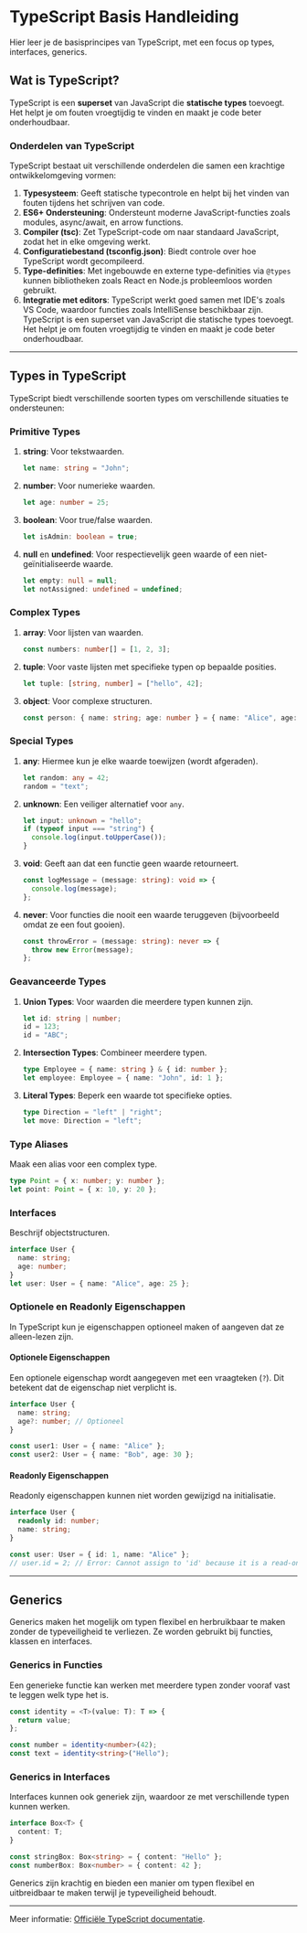 # TypeScript Basis Handleiding

Hier leer je de basisprincipes van TypeScript, met een focus op types, interfaces, generics.

## Wat is TypeScript?

TypeScript is een **superset** van JavaScript die **statische types** toevoegt. Het helpt je om fouten vroegtijdig te vinden en maakt je code beter onderhoudbaar.

### Onderdelen van TypeScript

TypeScript bestaat uit verschillende onderdelen die samen een krachtige ontwikkelomgeving vormen:

1. **Typesysteem**: Geeft statische typecontrole en helpt bij het vinden van fouten tijdens het schrijven van code.
2. **ES6+ Ondersteuning**: Ondersteunt moderne JavaScript-functies zoals modules, async/await, en arrow functions.
3. **Compiler (tsc)**: Zet TypeScript-code om naar standaard JavaScript, zodat het in elke omgeving werkt.
4. **Configuratiebestand (tsconfig.json)**: Biedt controle over hoe TypeScript wordt gecompileerd.
5. **Type-definities**: Met ingebouwde en externe type-definities via `@types` kunnen bibliotheken zoals React en Node.js probleemloos worden gebruikt.
6. **Integratie met editors**: TypeScript werkt goed samen met IDE's zoals VS Code, waardoor functies zoals IntelliSense beschikbaar zijn.
   TypeScript is een superset van JavaScript die statische types toevoegt. Het helpt je om fouten vroegtijdig te vinden en maakt je code beter onderhoudbaar.

---

## Types in TypeScript

TypeScript biedt verschillende soorten types om verschillende situaties te ondersteunen:

### Primitive Types

1. **string**: Voor tekstwaarden.
   ```typescript
   let name: string = "John";
   ```
2. **number**: Voor numerieke waarden.
   ```typescript
   let age: number = 25;
   ```
3. **boolean**: Voor true/false waarden.
   ```typescript
   let isAdmin: boolean = true;
   ```
4. **null** en **undefined**: Voor respectievelijk geen waarde of een niet-geïnitialiseerde waarde.
   ```typescript
   let empty: null = null;
   let notAssigned: undefined = undefined;
   ```

### Complex Types

1. **array**: Voor lijsten van waarden.
   ```typescript
   const numbers: number[] = [1, 2, 3];
   ```
2. **tuple**: Voor vaste lijsten met specifieke typen op bepaalde posities.
   ```typescript
   let tuple: [string, number] = ["hello", 42];
   ```
3. **object**: Voor complexe structuren.
   ```typescript
   const person: { name: string; age: number } = { name: "Alice", age: 30 };
   ```

### Special Types

1. **any**: Hiermee kun je elke waarde toewijzen (wordt afgeraden).
   ```typescript
   let random: any = 42;
   random = "text";
   ```
2. **unknown**: Een veiliger alternatief voor `any`.
   ```typescript
   let input: unknown = "hello";
   if (typeof input === "string") {
     console.log(input.toUpperCase());
   }
   ```
3. **void**: Geeft aan dat een functie geen waarde retourneert.
   ```typescript
   const logMessage = (message: string): void => {
     console.log(message);
   };
   ```
4. **never**: Voor functies die nooit een waarde teruggeven (bijvoorbeeld omdat ze een fout gooien).
   ```typescript
   const throwError = (message: string): never => {
     throw new Error(message);
   };
   ```

### Geavanceerde Types

1. **Union Types**: Voor waarden die meerdere typen kunnen zijn.
   ```typescript
   let id: string | number;
   id = 123;
   id = "ABC";
   ```
2. **Intersection Types**: Combineer meerdere typen.
   ```typescript
   type Employee = { name: string } & { id: number };
   let employee: Employee = { name: "John", id: 1 };
   ```
3. **Literal Types**: Beperk een waarde tot specifieke opties.
   ```typescript
   type Direction = "left" | "right";
   let move: Direction = "left";
   ```

### Type Aliases

Maak een alias voor een complex type.

```typescript
type Point = { x: number; y: number };
let point: Point = { x: 10, y: 20 };
```

### Interfaces

Beschrijf objectstructuren.

```typescript
interface User {
  name: string;
  age: number;
}
let user: User = { name: "Alice", age: 25 };
```

### Optionele en Readonly Eigenschappen

In TypeScript kun je eigenschappen optioneel maken of aangeven dat ze alleen-lezen zijn.

#### Optionele Eigenschappen

Een optionele eigenschap wordt aangegeven met een vraagteken (`?`). Dit betekent dat de eigenschap niet verplicht is.

```typescript
interface User {
  name: string;
  age?: number; // Optioneel
}

const user1: User = { name: "Alice" };
const user2: User = { name: "Bob", age: 30 };
```

#### Readonly Eigenschappen

Readonly eigenschappen kunnen niet worden gewijzigd na initialisatie.

```typescript
interface User {
  readonly id: number;
  name: string;
}

const user: User = { id: 1, name: "Alice" };
// user.id = 2; // Error: Cannot assign to 'id' because it is a read-only property
```

---

## Generics

Generics maken het mogelijk om typen flexibel en herbruikbaar te maken zonder de typeveiligheid te verliezen. Ze worden gebruikt bij functies, klassen en interfaces.

### Generics in Functies

Een generieke functie kan werken met meerdere typen zonder vooraf vast te leggen welk type het is.

```typescript
const identity = <T>(value: T): T => {
  return value;
};

const number = identity<number>(42);
const text = identity<string>("Hello");
```

### Generics in Interfaces

Interfaces kunnen ook generiek zijn, waardoor ze met verschillende typen kunnen werken.

```typescript
interface Box<T> {
  content: T;
}

const stringBox: Box<string> = { content: "Hello" };
const numberBox: Box<number> = { content: 42 };
```

Generics zijn krachtig en bieden een manier om typen flexibel en uitbreidbaar te maken terwijl je typeveiligheid behoudt.

---

Meer informatie: [Officiële TypeScript documentatie](https://www.typescriptlang.org/docs/).
